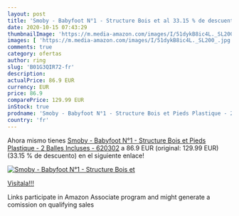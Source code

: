 ```yaml
---
layout: post
title: 'Smoby - Babyfoot N°1 - Structure Bois et al 33.15 % de descuento'
date: 2020-10-15 07:43:29
thumbnailImage: 'https://m.media-amazon.com/images/I/51dykB8ic4L._SL200_.jpg'
images: [ 'https://m.media-amazon.com/images/I/51dykB8ic4L._SL200_.jpg' ]
comments: true
category: ofertas
author: ring
slug: 'B01G3QIR72-fr'
description:
actualPrice: 86.9 EUR
currency: EUR
price: 86.9
comparePrice: 129.99 EUR
inStock: true
prodname: 'Smoby - Babyfoot N°1 - Structure Bois et Pieds Plastique - 2 Balles Incluses - 620302'
country: 'fr'
---
```


Ahora mismo tienes [Smoby - Babyfoot N°1 - Structure Bois et Pieds Plastique - 2 Balles Incluses - 620302](https://www.amazon.fr/dp/B01G3QIR72/?tag=tolees0d-21) a 86.9 EUR (original: 129.99 EUR) (33.15 %  de descuento) en el siguiente enlace!

[![Smoby - Babyfoot N°1 - Structure Bois et](https://m.media-amazon.com/images/I/51dykB8ic4L._SL200_.jpg)](https://www.amazon.fr/dp/B01G3QIR72/?tag=tolees0d-21)

[Visítala!!!](https://www.amazon.fr/dp/B01G3QIR72/?tag=tolees0d-21)

Links participate in Amazon Associate program and might generate a comission on qualifying sales
